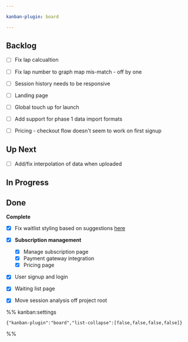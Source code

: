 ```yaml
---

kanban-plugin: board

---
```


## Backlog

- [ ] Fix lap calcualtion
- [ ] Fix lap number to graph map mis-match - off by one
- [ ] Session history needs to be responsive
- [ ] Landing page
- [ ] Global touch up for launch
- [ ] Add support for phase 1 data import formats
- [ ] Pricing - checkout flow doesn't seem to work on first signup


## Up Next

- [ ] Add/fix interpolation of data when uploaded


## In Progress



## Done

**Complete**
- [x] Fix waitlist styling based on suggestions [here](https://discord.com/channels/712415168348553349/714382956957007922/1354706690121007114)
- [x] **Subscription management**
	- [x] Manage subscription page
	- [x] Payment gateway integration
	- [x] Pricing page
- [x] User signup and login
- [x] Waiting list page
- [x] Move session analysis off project root




%% kanban:settings
```
{"kanban-plugin":"board","list-collapse":[false,false,false,false]}
```
%%